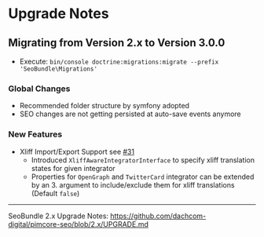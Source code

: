 # Upgrade Notes

## Migrating from Version 2.x to Version 3.0.0
- Execute: `bin/console doctrine:migrations:migrate --prefix 'SeoBundle\Migrations'`

### Global Changes
- Recommended folder structure by symfony adopted
- SEO changes are not getting persisted at auto-save events anymore

### New Features
- Xliff Import/Export Support see [#31](https://github.com/dachcom-digital/pimcore-seo/issues/31)
    - Introduced `XliffAwareIntegratorInterface` to specify xliff translation states for given integrator
    - Properties for `OpenGraph` and `TwitterCard` integrator can be extended by an 3. argument to include/exclude them for xliff translations (Default `false`)

***

SeoBundle 2.x Upgrade Notes: https://github.com/dachcom-digital/pimcore-seo/blob/2.x/UPGRADE.md
